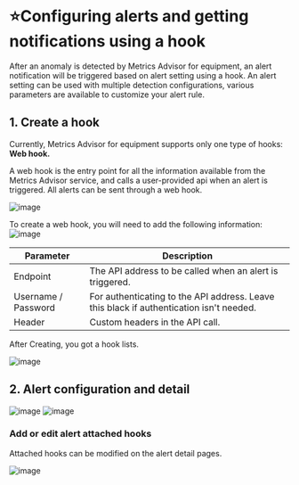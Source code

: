 # ⭐Configuring alerts and getting notifications using a hook
After an anomaly is detected by Metrics Advisor for equipment, an alert notification will be triggered based on alert setting using a hook. An alert setting can be used with multiple detection configurations, various parameters are available to customize your alert rule. 

## 1. Create a hook

Currently, Metrics Advisor for equipment supports only one type of hooks: **Web hook.** 

A web hook is the entry point for all the information available from the Metrics Advisor service, and calls a user-provided api when an alert is triggered. All alerts can be sent through a web hook.

![image](https://user-images.githubusercontent.com/36343326/176588851-4f6c3e5c-dfb7-4500-854b-07552cfb0689.png)


To create a web hook, you will need to add the following information:
![image](https://user-images.githubusercontent.com/36343326/176589224-644b7bf0-565f-4c38-aa7d-53ae9929aa98.png)


| Parameter           | Description                                                  |
| ------------------- | ------------------------------------------------------------ |
| Endpoint            | The API address to be called when an alert is triggered.     |
| Username / Password | For authenticating to the API address. Leave this black if authentication isn't needed. |
| Header              | Custom headers in the API call.                              |



After Creating, you got a hook lists.

![image](https://user-images.githubusercontent.com/36343326/176588951-7211f100-dfca-4732-9080-2fea67ecf374.png)

## 2. Alert configuration and detail

![image](https://user-images.githubusercontent.com/36343326/176591650-a9007c26-a009-4a30-8d06-d30a6f90bb47.png)
![image](https://user-images.githubusercontent.com/36343326/176591665-53329e17-851a-4ecd-bbe3-ab344d039561.png)

### Add or edit alert attached hooks

Attached hooks can be modified on the alert detail pages.

![image](https://user-images.githubusercontent.com/36343326/176591680-a4d31a3f-bd5b-49ca-9179-ac1c6806ffaf.png)
